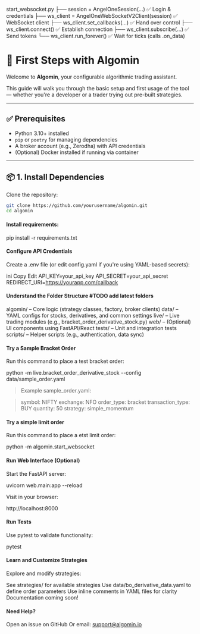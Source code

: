 start_websocket.py
├── session = AngelOneSession(...)       ✅ Login & credentials
├── ws_client = AngelOneWebSocketV2Client(session)   ✅ WebSocket client
├── ws_client.set_callbacks(...)         ✅ Hand over control
├── ws_client.connect()                  ✅ Establish connection
├── ws_client.subscribe(...)             ✅ Send tokens
└── ws_client.run_forever()              ✅ Wait for ticks (calls .on_data)


# 🚀 First Steps with Algomin

Welcome to **Algomin**, your configurable algorithmic trading assistant.

This guide will walk you through the basic setup and first usage of the tool — whether you're a developer or a trader trying out pre-built strategies.

---

## ✅ Prerequisites

- Python 3.10+ installed  
- `pip` or `poetry` for managing dependencies  
- A broker account (e.g., Zerodha) with API credentials  
- (Optional) Docker installed if running via container

---

## 📦 1. Install Dependencies

Clone the repository:

```bash
git clone https://github.com/yourusername/algomin.git
cd algomin
```
#### Install requirements:

pip install -r requirements.txt


#### Configure API Credentials
Create a .env file (or edit config.yaml if you're using YAML-based secrets):

ini
Copy
Edit
API_KEY=your_api_key
API_SECRET=your_api_secret
REDIRECT_URI=https://yourapp.com/callback

#### Understand the Folder Structure #TODO add latest folders

algomin/ – Core logic (strategy classes, factory, broker clients)
data/ – YAML configs for stocks, derivatives, and common settings
live/ – Live trading modules (e.g., bracket_order_derivative_stock.py)
web/ – (Optional) UI components using FastAPI/React
tests/ – Unit and integration tests
scripts/ – Helper scripts (e.g., authentication, data sync)

#### Try a Sample Bracket Order
Run this command to place a test bracket order:

python -m live.bracket_order_derivative_stock --config data/sample_order.yaml

> Example sample_order.yaml:

> symbol: NIFTY
exchange: NFO
order_type: bracket
transaction_type: BUY
quantity: 50
strategy: simple_momentum


#### Try a simple limit order
Run this command to place a etst limit order:

python -m algomin.start_websocket 

#### Run Web Interface (Optional)
Start the FastAPI server:

uvicorn web.main:app --reload

Visit in your browser:

http://localhost:8000


#### Run Tests
Use pytest to validate functionality:

pytest


#### Learn and Customize Strategies
Explore and modify strategies:

See strategies/ for available strategies
Use data/bo_derivative_data.yaml to define order parameters
Use inline comments in YAML files for clarity
Documentation coming soon!


#### Need Help?
Open an issue on GitHub
Or email: support@algomin.io